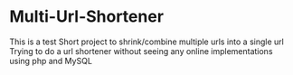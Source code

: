 # Multi-Url-Shortener
This is a test
Short project to shrink/combine multiple urls into a single url
Trying to do a url shortener without seeing any online implementations using php and MySQL
